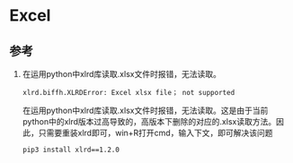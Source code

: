 # Excel


## 参考

1. 在运用python中xlrd库读取.xlsx文件时报错，无法读取。
   
    ```
    xlrd.biffh.XLRDError: Excel xlsx file； not supported
    ```

    在运用python中xlrd库读取.xlsx文件时报错，无法读取。这是由于当前python中的xlrd版本过高导致的，高版本下删除的对应的.xlsx读取方法。因此，只需要重装xlrd即可，win+R打开cmd，输入下文，即可解决该问题
    ```
    pip3 install xlrd==1.2.0
    ```